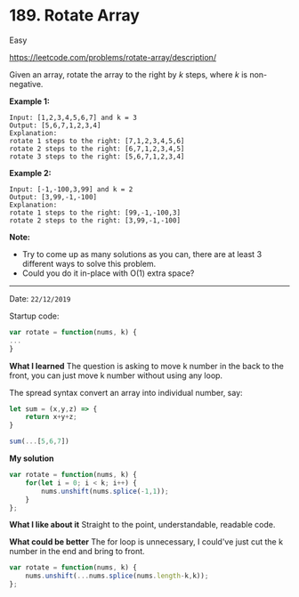 # 189. Rotate Array

<Badge type="success">Easy</Badge>

<Note>https://leetcode.com/problems/rotate-array/description/</Note>

Given an array, rotate the array to the right by *k* steps, where *k* is non-negative.

**Example 1:**

```
Input: [1,2,3,4,5,6,7] and k = 3
Output: [5,6,7,1,2,3,4]
Explanation:
rotate 1 steps to the right: [7,1,2,3,4,5,6]
rotate 2 steps to the right: [6,7,1,2,3,4,5]
rotate 3 steps to the right: [5,6,7,1,2,3,4]
```

**Example 2:**

```
Input: [-1,-100,3,99] and k = 2
Output: [3,99,-1,-100]
Explanation: 
rotate 1 steps to the right: [99,-1,-100,3]
rotate 2 steps to the right: [3,99,-1,-100]
```

**Note:**

-   Try to come up as many solutions as you can, there are at least 3 different ways to solve this problem.
-   Could you do it in-place with O(1) extra space?

---

Date: `22/12/2019`

Startup code:

```js
var rotate = function(nums, k) {
...
}
```

**What I learned** The question is asking to move k number in the back to the front, you can just move k number without using any loop.

The spread syntax convert an array into individual number, say:

```js
let sum = (x,y,z) => {
    return x+y+z;
}

sum(...[5,6,7])
```

**My solution**

```js
var rotate = function(nums, k) {
    for(let i = 0; i < k; i++) {
        nums.unshift(nums.splice(-1,1));
    }
};
```

**What I like about it** Straight to the point, understandable, readable code.

**What could be better** The for loop is unnecessary, I could've just cut the k number in the end and bring to front.

```js
var rotate = function(nums, k) {
    nums.unshift(...nums.splice(nums.length-k,k));
};
```
